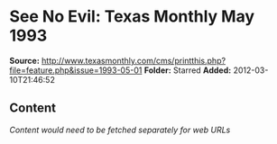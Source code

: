 # See No Evil: Texas Monthly May 1993

**Source:** http://www.texasmonthly.com/cms/printthis.php?file=feature.php&issue=1993-05-01
**Folder:** Starred
**Added:** 2012-03-10T21:46:52




## Content
*Content would need to be fetched separately for web URLs*

